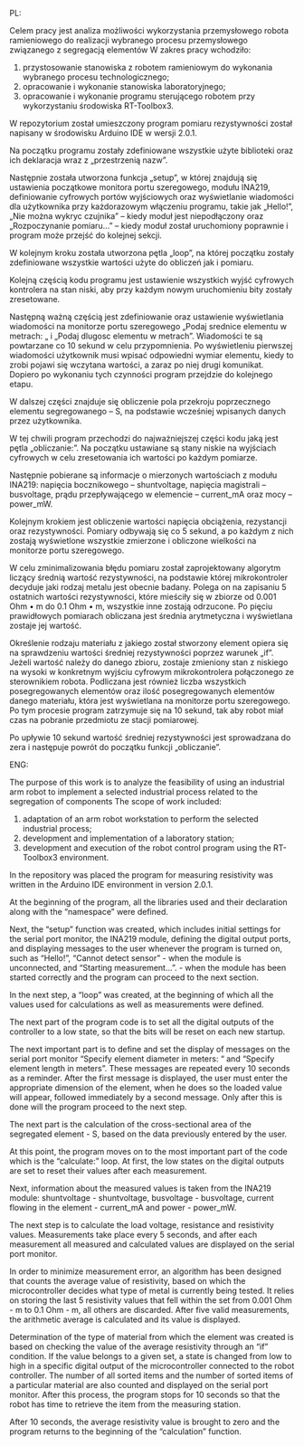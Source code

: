 PL:

Celem pracy jest analiza możliwości wykorzystania przemysłowego robota ramieniowego do realizacji wybranego procesu przemysłowego związanego z segregacją elementów
W zakres pracy wchodziło:
1. przystosowanie stanowiska z robotem ramieniowym do wykonania wybranego procesu technologicznego;
2. opracowanie i wykonanie stanowiska laboratoryjnego;
3. opracowanie i wykonanie programu sterującego robotem przy wykorzystaniu środowiska RT-Toolbox3.

W repozytorium został umieszczony program pomiaru rezystywności został napisany w środowisku Arduino IDE w wersji 2.0.1.

Na początku programu zostały zdefiniowane wszystkie użyte biblioteki oraz ich deklaracja wraz z „przestrzenią nazw”.

Następnie została utworzona funkcja „setup”, w której znajdują się ustawienia początkowe monitora portu szeregowego, modułu INA219, definiowanie cyfrowych portów wyjściowych oraz wyświetlanie wiadomości dla użytkownika przy każdorazowym włączeniu programu, takie jak „Hello!”, „Nie można wykryc czujnika” – kiedy moduł jest niepodłączony oraz „Rozpoczynanie pomiaru…” – kiedy moduł został uruchomiony poprawnie i program może przejść do kolejnej sekcji.

W kolejnym kroku została utworzona pętla „loop”, na której początku zostały zdefiniowane wszystkie wartości użyte do obliczeń jak i pomiaru.

Kolejną częścią kodu programu jest ustawienie wszystkich wyjść cyfrowych kontrolera na stan niski, aby przy każdym nowym uruchomieniu bity zostały zresetowane.

Następną ważną częścią jest zdefiniowanie oraz ustawienie wyświetlania wiadomości na monitorze portu szeregowego „Podaj srednice elementu w metrach: „ i „Podaj dlugosc elementu w metrach”. Wiadomości te są powtarzane co 10 sekund w celu przypomnienia. Po wyświetleniu pierwszej wiadomości użytkownik musi wpisać odpowiedni wymiar elementu, kiedy to zrobi pojawi się wczytana wartości, a zaraz po niej drugi komunikat. Dopiero po wykonaniu tych czynności program przejdzie do kolejnego etapu.

W dalszej części znajduje się obliczenie pola przekroju poprzecznego elementu segregowanego – S, na podstawie wcześniej wpisanych danych przez użytkownika.

W tej chwili program przechodzi do najważniejszej części kodu jaką jest pętla „obliczanie:”. Na początku ustawiane są stany niskie na wyjściach cyfrowych w celu zresetowania ich wartości po każdym pomiarze.

Następnie pobierane są informacje o mierzonych wartościach z modułu INA219: napięcia bocznikowego – shuntvoltage, napięcia magistrali – busvoltage, prądu przepływającego w elemencie – current_mA oraz mocy – power_mW.

Kolejnym krokiem jest obliczenie wartości napięcia obciążenia, rezystancji oraz rezystywności.
Pomiary odbywają się co 5 sekund, a po każdym z nich zostają wyświetlone wszystkie zmierzone i obliczone wielkości na monitorze portu szeregowego.

W celu zminimalizowania błędu pomiaru został zaprojektowany algorytm liczący średnią wartość rezystywności, na podstawie której mikrokontroler decyduje jaki rodzaj metalu jest obecnie badany. Polega on na zapisaniu 5 ostatnich wartości rezystywności, które mieściły się w zbiorze od 0.001 Ohm • m do 0.1 Ohm • m, wszystkie inne zostają odrzucone. Po pięciu prawidłowych pomiarach obliczana jest średnia arytmetyczna i wyświetlana zostaje jej wartość.

Określenie rodzaju materiału z jakiego został stworzony element opiera się na sprawdzeniu wartości średniej rezystywności poprzez warunek „if”. Jeżeli wartość należy do danego zbioru, zostaje zmieniony stan z niskiego na wysoki w konkretnym wyjściu cyfrowym mikrokontrolera połączonego ze sterownikiem robota. Podliczana jest również liczba wszystkich posegregowanych elementów oraz ilość posegregowanych elementów danego materiału, która jest wyświetlana na monitorze portu szeregowego. Po tym procesie program zatrzymuje się na 10 sekund, tak aby robot miał czas na pobranie przedmiotu ze stacji pomiarowej.

Po upływie 10 sekund wartość średniej rezystywności jest sprowadzana do zera i następuje powrót do początku funkcji „obliczanie”.

ENG:

The purpose of this work is to analyze the feasibility of using an industrial arm robot to implement a selected industrial process related to the segregation of components
The scope of work included:
1. adaptation of an arm robot workstation to perform the selected industrial process;
2. development and implementation of a laboratory station;
3. development and execution of the robot control program using the RT-Toolbox3 environment.

In the repository was placed the program for measuring resistivity was written in the Arduino IDE environment in version 2.0.1.

At the beginning of the program, all the libraries used and their declaration along with the “namespace” were defined.

Next, the “setup” function was created, which includes initial settings for the serial port monitor, the INA219 module, defining the digital output ports, and displaying messages to the user whenever the program is turned on, such as “Hello!”, “Cannot detect sensor” - when the module is unconnected, and “Starting measurement...”. - when the module has been started correctly and the program can proceed to the next section.

In the next step, a “loop” was created, at the beginning of which all the values used for calculations as well as measurements were defined.

The next part of the program code is to set all the digital outputs of the controller to a low state, so that the bits will be reset on each new startup.

The next important part is to define and set the display of messages on the serial port monitor “Specify element diameter in meters: “ and “Specify element length in meters”. These messages are repeated every 10 seconds as a reminder. After the first message is displayed, the user must enter the appropriate dimension of the element, when he does so the loaded value will appear, followed immediately by a second message. Only after this is done will the program proceed to the next step.

The next part is the calculation of the cross-sectional area of the segregated element - S, based on the data previously entered by the user.

At this point, the program moves on to the most important part of the code which is the “calculate:” loop. At first, the low states on the digital outputs are set to reset their values after each measurement.

Next, information about the measured values is taken from the INA219 module: shuntvoltage - shuntvoltage, busvoltage - busvoltage, current flowing in the element - current_mA and power - power_mW.

The next step is to calculate the load voltage, resistance and resistivity values.
Measurements take place every 5 seconds, and after each measurement all measured and calculated values are displayed on the serial port monitor.

In order to minimize measurement error, an algorithm has been designed that counts the average value of resistivity, based on which the microcontroller decides what type of metal is currently being tested. It relies on storing the last 5 resistivity values that fell within the set from 0.001 Ohm - m to 0.1 Ohm - m, all others are discarded. After five valid measurements, the arithmetic average is calculated and its value is displayed.

Determination of the type of material from which the element was created is based on checking the value of the average resistivity through an “if” condition. If the value belongs to a given set, a state is changed from low to high in a specific digital output of the microcontroller connected to the robot controller. The number of all sorted items and the number of sorted items of a particular material are also counted and displayed on the serial port monitor. After this process, the program stops for 10 seconds so that the robot has time to retrieve the item from the measuring station.

After 10 seconds, the average resistivity value is brought to zero and the program returns to the beginning of the “calculation” function.
